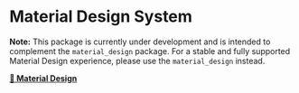# Material Design System

**Note:** This package is currently under development and is intended to complement the `material_design` package. For a stable and fully supported Material Design experience, please use the `material_design` instead.

**[🚀 Material Design](https://pub.dev/packages/material_design)**
